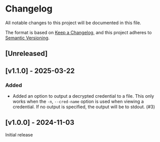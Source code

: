 # Changelog

All notable changes to this project will be documented in this file.

The format is based on [Keep a Changelog](https://keepachangelog.com/en/1.1.0/),
and this project adheres to [Semantic Versioning](https://semver.org/spec/v2.0.0.html).

## [Unreleased]

## [v1.1.0] - 2025-03-22

### Added

- Added an option to output a decrypted credential to a file. This only works when the `-n`, `--cred-name` option is used when viewing a credential. If no output is specified, the output will be to stdout. (#3)

## [v1.0.0] - 2024-11-03

Initial release
